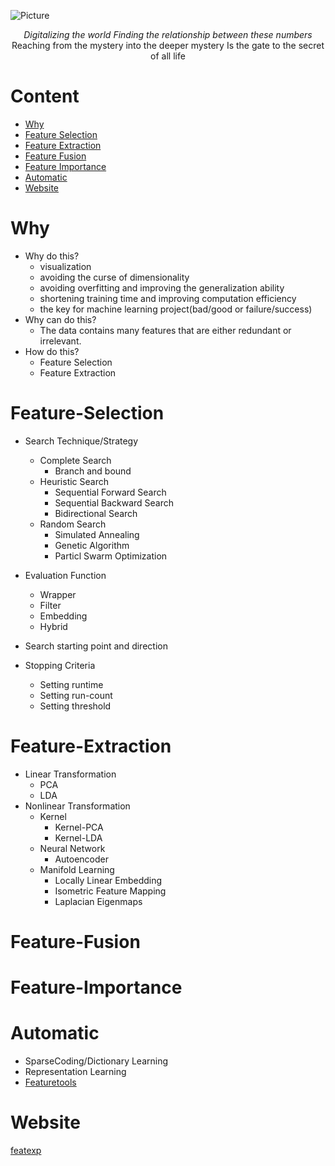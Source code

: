 ![Picture](https://github.com/pku-H2R/Feature-Engineering/blob/master/Picture/feature.jpg)
                                                                                              
<p align='center'>
  <i>Digitalizing the world</i>  
  <i>Finding the relationship between these numbers</i>  
  Reaching from the mystery into the deeper mystery  
  Is the gate to the secret of all life
</p>

# Content
* [Why](#Why)
* [Feature Selection](#Feature-Selection)
* [Feature Extraction](#Feature-Extraction)
* [Feature Fusion](#Feature-Fusion)
* [Feature Importance](#Feature-Importance)
* [Automatic](#Automatic)
* [Website](#Website)


# Why

* Why do this?
  * visualization
  * avoiding the curse of dimensionality
  * avoiding overfitting and improving the generalization ability
  * shortening training time and improving computation efficiency
  * the key for machine learning project(bad/good or failure/success)  
* Why can do this?
  * The data contains many features that are either redundant or irrelevant.
* How do this?
  * Feature Selection
  * Feature Extraction

# Feature-Selection

* Search Technique/Strategy 
  * Complete Search
    * Branch and bound
  * Heuristic Search
    * Sequential Forward Search
    * Sequential Backward Search
    * Bidirectional Search
  * Random Search
    * Simulated Annealing
    * Genetic Algorithm
    * Particl Swarm Optimization
 
* Evaluation Function
  * Wrapper
  * Filter
  * Embedding
  * Hybrid
  
* Search starting point and direction
* Stopping Criteria
  * Setting runtime
  * Setting run-count
  * Setting threshold
 
# Feature-Extraction
* Linear Transformation
  * PCA
  * LDA
* Nonlinear Transformation
  * Kernel
    * Kernel-PCA
    * Kernel-LDA
  * Neural Network
    * Autoencoder
  * Manifold Learning
    * Locally Linear Embedding
    * Isometric Feature Mapping
    * Laplacian Eigenmaps

# Feature-Fusion

# Feature-Importance


# Automatic
* SparseCoding/Dictionary Learning
* Representation Learning
* [Featuretools](https://github.com/Featuretools/featuretools)




# Website
[featexp](https://github.com/abhayspawar/featexp)
